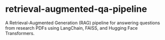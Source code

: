 # retrieval-augmented-qa-pipeline
A Retrieval-Augmented Generation (RAG) pipeline for answering questions from research PDFs using LangChain, FAISS, and Hugging Face Transformers.
